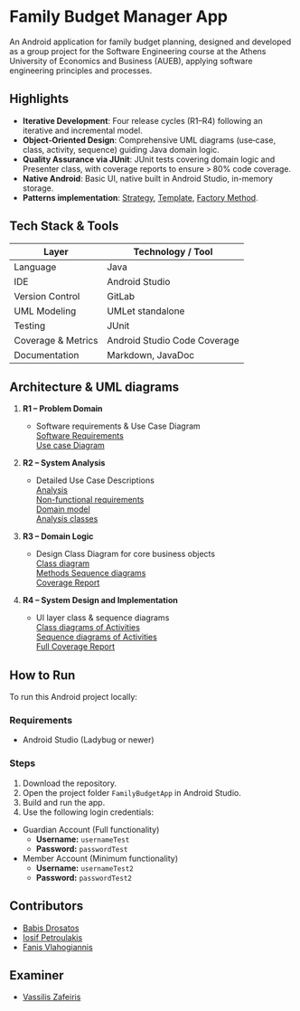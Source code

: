 # Family Budget Manager App

An Android application for family budget planning, designed and developed as a group project for the Software Engineering course at the Athens University of Economics and Business (AUEB), applying software engineering principles and processes.



## Highlights

- **Iterative Development**: Four release cycles (R1–R4) following an iterative and incremental model.
- **Object‑Oriented Design**: Comprehensive UML diagrams (use‑case, class, activity, sequence) guiding Java domain logic.
- **Quality Assurance via JUnit**: JUnit tests covering domain logic and Presenter class, with coverage reports to ensure > 80% code coverage.
- **Native Android**: Basic UI, native built in Android Studio, in-memory storage.
- **Patterns implementation**: [Strategy](/FamilyBudgetApp/app/src/main/java/com/android/familybudgetapp/view/budget/cashFlowManager/CashFlowManagerInterface.java), [Template](/FamilyBudgetApp/app/src/main/java/com/android/familybudgetapp/view/membersManagement/BaseUserManagementPresenter.java#L59), [Factory Method](/FamilyBudgetApp/app/src/main/java/com/android/familybudgetapp/view/base/BaseViewModel.java#L22).


## Tech Stack & Tools

| Layer              | Technology / Tool                               |
| ------------------ | ----------------------------------------------- |
| Language           | Java                                            |
| IDE                | Android Studio                                  |
| Version Control    | GitLab                                          |
| UML Modeling       | UMLet standalone                                |
| Testing            | JUnit                                           |
| Coverage & Metrics | Android Studio Code Coverage                    |
| Documentation      | Markdown, JavaDoc                               |


## Architecture & UML diagrams

1. **R1 – Problem Domain**

   - Software requirements & Use Case Diagram  
     [Software Requirements](/docs/markdown/en-US/r1-software-requirements.md)  
     [Use case Diagram](/docs/markdown/uml/requirements/en-US/r1-use-case-diagram.jpg)

2. **R2 – System Analysis**

   - Detailed Use Case Descriptions  
     [Analysis](/docs/markdown/en-US/r2.md)  
     [Non-functional requirements](/docs/markdown/en-US/non-functional-requirements.md)  
     [Domain model](/docs/markdown/uml/requirements/domain-model.jpg)  
     [Analysis classes](/docs/markdown/uml/requirements/analysis-classes.jpg)

3. **R3 – Domain Logic**

   - Design Class Diagram for core business objects  
     [Class diagram](/docs/markdown/uml/design/class-diagram.jpg)  
     [Methods Sequence diagrams](/docs/markdown/en-US/r3-methods-sequence-diagrams%20.md)  
     [Coverage Report](/docs/coverage-reports/domain-coverage.png)

4. **R4 – System Design and Implementation**

   - UI layer class & sequence diagrams  
     [Class diagrams of Activities](/docs/markdown/en-US/r4-class-diagrams.md)  
     [Sequence diagrams of Activities](/docs/markdown/en-US/r4-sequence-diagrams.md)  
     [Full Coverage Report](/docs/coverage-reports/coverage-main.png)

## How to Run

To run this Android project locally:

### Requirements
- Android Studio (Ladybug or newer)

### Steps

1. Download the repository.
2. Open the project folder `FamilyBudgetApp` in Android Studio.
3. Build and run the app.
4. Use the following login credentials:
   
* Guardian Account (Full functionality)
  - **Username:** `usernameTest`  
  - **Password:** `passwordTest`
* Member Account  (Minimum functionality)
  - **Username:** `usernameTest2`  
  - **Password:** `passwordTest2`

## Contributors
- [Babis Drosatos](https://github.com/BabisDros)
- [Iosif Petroulakis](https://github.com/Morthlog)
- [Fanis Vlahogiannis](https://github.com/fanisvl)


## Examiner
- [Vassilis Zafeiris ](https://github.com/bzafiris)